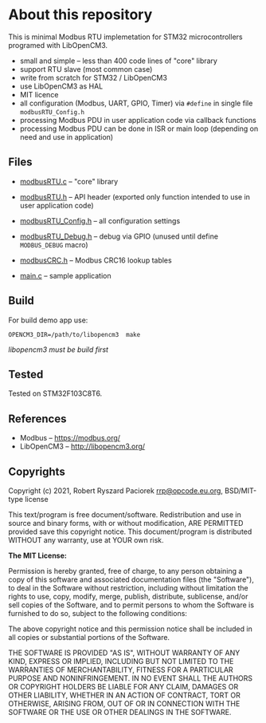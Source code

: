 About this repository
=====================

This is minimal Modbus RTU implemetation for STM32 microcontrollers programed with LibOpenCM3.

* small and simple – less than 400 code lines of "core" library
* support RTU slave (most common case)
* write from scratch for STM32 / LibOpenCM3
* use LibOpenCM3 as HAL
* MIT licence
* all configuration (Modbus, UART, GPIO, Timer) via `#define` in single file `modbusRTU_Config.h`
* processing Modbus PDU in user application code via callback functions
* processing Modbus PDU can be done in ISR or main loop (depending on need and use in application)


## Files

* [modbusRTU.c](modbusRTU.c) – "core" library
* [modbusRTU.h](modbusRTU.h) – API header (exported only function intended to use in user application code)

* [modbusRTU_Config.h](modbusRTU_Config.h) – all configuration settings
* [modbusRTU_Debug.h](modbusRTU_Debug.h) – debug via GPIO (unused until define `MODBUS_DEBUG` macro)
* [modbusCRC.h](modbusCRC.h) – Modbus CRC16 lookup tables

* [main.c](main.c) – sample application


## Build

For build demo app use:

	OPENCM3_DIR=/path/to/libopencm3  make

*libopencm3 must be build first*


## Tested

Tested on STM32F103C8T6.


## References

* Modbus – https://modbus.org/
* LibOpenCM3 – http://libopencm3.org/


## Copyrights

Copyright (c) 2021, Robert Ryszard Paciorek <rrp@opcode.eu.org>,
                    BSD/MIT-type license

This text/program is free document/software. Redistribution and use in
source and binary forms, with or without modification, ARE PERMITTED provided
save this copyright notice. This document/program is distributed WITHOUT any
warranty, use at YOUR own risk.


**The MIT License:**

Permission is hereby granted, free of charge, to any person obtaining a copy
of this software and associated documentation files (the "Software"), to deal
in the Software without restriction, including without limitation the rights
to use, copy, modify, merge, publish, distribute, sublicense, and/or sell
copies of the Software, and to permit persons to whom the Software is
furnished to do so, subject to the following conditions:

The above copyright notice and this permission notice shall be included in
all copies or substantial portions of the Software.

THE SOFTWARE IS PROVIDED "AS IS", WITHOUT WARRANTY OF ANY KIND, EXPRESS OR
IMPLIED, INCLUDING BUT NOT LIMITED TO THE WARRANTIES OF MERCHANTABILITY,
FITNESS FOR A PARTICULAR PURPOSE AND NONINFRINGEMENT. IN NO EVENT SHALL THE
AUTHORS OR COPYRIGHT HOLDERS BE LIABLE FOR ANY CLAIM, DAMAGES OR OTHER
LIABILITY, WHETHER IN AN ACTION OF CONTRACT, TORT OR OTHERWISE, ARISING FROM,
OUT OF OR IN CONNECTION WITH THE SOFTWARE OR THE USE OR OTHER DEALINGS IN
THE SOFTWARE.
